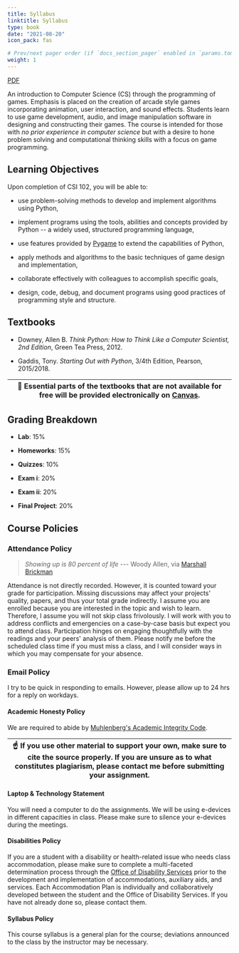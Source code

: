 ```yaml
---
title: Syllabus
linktitle: Syllabus
type: book
date: "2021-08-20"
icon_pack: fas                               

# Prev/next pager order (if `docs_section_pager` enabled in `params.toml`)
weight: 1
---
```

[PDF <i class="fas fa-arrow-circle-down"></i>](https://github.com/hamedyaghoobian/hamedyaghoobian.github.io/blob/b9fc384a55487eb48332d59889d5b85d044fff74/content/courses/cs102/overview/csi102-f21-syllabus.pdf)

An introduction to Computer Science (CS) through the programming of games. Emphasis is placed on the creation of arcade style games incorporating animation, user interaction, and sound effects. Students learn to use game development, audio, and image manipulation software in
designing and constructing their games. The course is intended for those with *no prior experience in computer science* but with a desire to hone
problem solving and computational thinking skills with a focus on game programming.

## Learning Objectives

Upon completion of CSI 102, you will be able to:

-   use problem-solving methods to develop and implement algorithms
    using Python,

-   implement programs using the tools, abilities and concepts provided
    by Python -- a widely used, structured programming language,

-   use features provided by [Pygame](https://www.pygame.org/) to extend
    the capabilities of Python,

-   apply methods and algorithms to the basic techniques of game design
    and implementation,

-   collaborate effectively with colleagues to accomplish specific
    goals,

-   design, code, debug, and document programs using good practices of
    programming style and structure.

## Textbooks
-   Downey, Allen B. *Think Python: How to Think Like a Computer
    Scientist, 2nd Edition*, Green Tea Press, 2012.
    [<i class="fas fa-arrow-circle-down"></i>](https://greenteapress.com/thinkpython/thinkpython.pdf)

- Gaddis, Tony. *Starting Out with Python*, 3/4th Edition, Pearson, 2015/2018. 

| :memo:        Essential parts of the textbooks that are not available for free will be provided electronically on [Canvas](https://muhlenbergcollege.instructure.com/). |
|--------------------------------------|

## Grading Breakdown
-   **Lab**: 15%

-   **Homeworks**: 15%

-   **Quizzes**: 10%

-   **Exam i**: 20%

-   **Exam ii**: 20%

-   **Final Project**: 20%

## Course Policies
### Attendance Policy
> *Showing up is 80 percent of life* --- Woody Allen, via [Marshall
Brickman](https://quoteinvestigator.com/2013/06/10/showing-up/#note-6553-1)

Attendance is not directly recorded. However, it is counted toward your grade for participation. Missing discussions may affect your projects' quality, papers, and thus your total grade indirectly. I assume you are enrolled because you are interested in the topic and wish to learn.
Therefore, I assume you will not skip class frivolously. I will work with you to address conflicts and emergencies on a case-by-case basis
but expect you to attend class. Participation hinges on engaging thoughtfully with the readings and your peers' analysis of them. Please notify me before the scheduled class time if you must miss a class, and
I will consider ways in which you may compensate for your absence.

### Email Policy
I try to be quick in responding to emails. However, please allow up to 24 hrs for a reply on workdays.

#### Academic Honesty Policy
We are required to abide by [Muhlenberg's Academic Integrity Code](https://www.muhlenberg.edu/offices/deanofacademiclife/integrity/).

| :point_up: If you use other material to support your own, make sure to cite the source properly. If you are unsure as to what constitutes plagiarism, please contact me before submitting your assignment. |
| --------------|

#### Laptop & Technology Statement

You will need a computer to do the assignments. We will be using e-devices in different capacities in class. Please make sure to silence your e-devices during the meetings.

#### Disabilities Policy
If you are a student with a disability or health-related issue who needs class accommodation, please make sure to complete a multi-faceted determination process through the [Office of Disability Services](https://www.muhlenberg.edu/offices/disabilities/) prior to the development and implementation of accommodations, auxiliary aids, and services. Each Accommodation Plan is individually and collaboratively developed between the student and the Office of Disability Services. If you have not already done so, please contact them.

#### Syllabus Policy
This course syllabus is a general plan for the course; deviations announced to the class by the instructor may be necessary.
